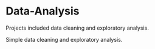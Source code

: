 # Data-Analysis
Projects included data cleaning and exploratory analysis.

Simple data cleaning and exploratory analysis.
